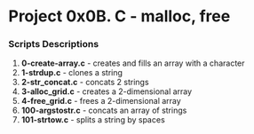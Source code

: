 # Project 0x0B. C - malloc, free

### Scripts Descriptions

1. **0-create-array.c** - creates and fills an array with a character
2. **1-strdup.c** - clones a string
3. **2-str_concat.c** - concats 2 strings
4. **3-alloc_grid.c** - creates a 2-dimensional array
5. **4-free_grid.c** - frees a 2-dimensional array
6. **100-argstostr.c** - concats an array of strings
7. **101-strtow.c** - splits a string by spaces
